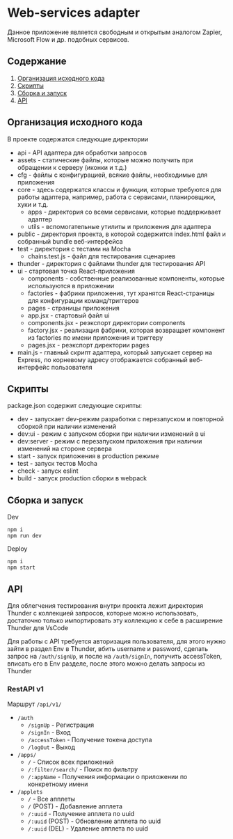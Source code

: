 # Web-services adapter

Данное приложение является свободным и открытым аналогом Zapier, Microsoft Flow  и др. подобных сервисов.

## Содержание

1. [Организация исходного кода](#организация-исходного-кода)
2. [Скрипты](#скрипты)
3. [Сборка и запуск](#сборка-и-запуск)
4. [API](#api)

## Организация исходного кода

В проекте содержатся следующие директории

- api - API адаптера для обработки запросов
- assets - статические файлы, которые можно получить при обращении к серверу (иконки и т.д.)
- cfg - файлы с конфигурацией, всякие файлы, необходимые для приложения
- core - здесь содержатся классы и функции, которые требуются для работы адаптера, например, работа с сервисами, планировщики, хуки и т.д.
  - apps - директория со всеми сервисами, которые поддерживает адаптер
  - utils - вспомогательные утилиты и приложения для адаптера
- public - директория проекта, в которой содержится index.html файл и собранный bundle веб-интерфейса
- test - директория с тестами на Mocha
  - chains.test.js - файл для тестирования сценариев
- thunder - директория с файлами thunder для тестирования API
- ui - стартовая точка React-приложения
  - components - собственные реализованные компоненты, которые используются в приложении
  - factories - фабрики приложения, тут хранятся React-страницы для конфигурации команд/триггеров
  - pages - страницы приложения
  - app.jsx - стартовый файл ui
  - components.jsx - реэкспорт директории components
  - factory.jsx - реализация фабрики, которая возвращает компонент из factories по имени приложения и триггеру
  - pages.jsx - реэкспорт директории pages
- main.js - главный скрипт адаптера, который запускает сервер на Express, по корневому адресу отображается собранный веб-интерфейс пользователя

## Скрипты

package.json содержит следующие скрипты:

- dev - запускает dev-режим разработки с перезапуском и повторной сборкой при наличии изменений
- dev:ui - режим с запуском сборки при наличии изменений в ui
- dev:server - режим с перезапуском приложения при наличии изменений на стороне сервера
- start - запуск приложения в production режиме
- test - запуск тестов Mocha
- check - запуск eslint
- build - запуск production сборки в webpack

## Сборка и запуск

Dev

```shell
npm i
npm run dev
```

Deploy

```shell
npm i
npm start
```

## API

Для облегчения тестирования внутри проекта лежит директория Thunder с коллекцией запросов, которые можно использовать, достаточно только импортировать эту коллекцию к себе в расширение Thunder для VsCode

Для работы с API требуется авторизация пользователя, для этого нужно зайти в раздел Env в Thunder, вбить username и password, сделать запрос на `/auth/signUp`, и после на `/auth/signIn`, получить accessToken, вписать его в Env разделе, после этого можно делать запросы из Thunder

### RestAPI v1

Маршрут `/api/v1/`

- `/auth`
  - `/signUp` - Регистрация
  - `/signIn` - Вход
  - `/accessToken` - Получение токена доступа
  - `/logOut` - Выход
- `/apps/`
  - `/` - Список всех приложений
  - `/:filter/search/` - Поиск по фильтру
  - `/:appName` - Получения информации о приложении по конкретному имени
- `/applets`
  - `/` - Все апплеты
  - `/` (POST) - Добавление апплета
  - `/:uuid` - Получение апплета по uuid
  - `/:uuid` (POST) - Обновление апплета по uuid
  - `/:uuid` (DEL) - Удаление апплета по uuid
